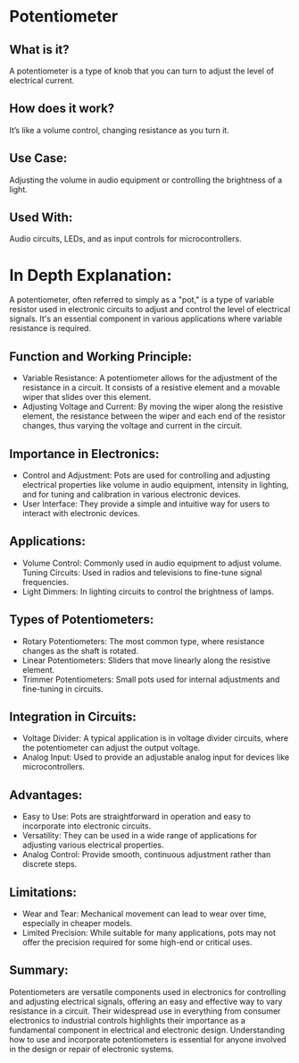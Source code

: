 # Potentiometer

## What is it?

A potentiometer is a type of knob that you can turn to adjust the level of electrical current.

## How does it work?

It’s like a volume control, changing resistance as you turn it.

## Use Case:

Adjusting the volume in audio equipment or controlling the brightness of a light.

## Used With:

Audio circuits, LEDs, and as input controls for microcontrollers.

# In Depth Explanation:

A potentiometer, often referred to simply as a "pot," is a type of variable resistor used in electronic circuits to adjust and control the level of electrical signals. It's an essential component in various applications where variable resistance is required.

## Function and Working Principle:

- Variable Resistance: A potentiometer allows for the adjustment of the resistance in a circuit. It consists of a resistive element and a movable wiper that slides over this element.
- Adjusting Voltage and Current: By moving the wiper along the resistive element, the resistance between the wiper and each end of the resistor changes, thus varying the voltage and current in the circuit.

## Importance in Electronics:

- Control and Adjustment: Pots are used for controlling and adjusting electrical properties like volume in audio equipment, intensity in lighting, and for tuning and calibration in various electronic devices.
- User Interface: They provide a simple and intuitive way for users to interact with electronic devices.

## Applications:

- Volume Control: Commonly used in audio equipment to adjust volume.
  Tuning Circuits: Used in radios and televisions to fine-tune signal frequencies.
- Light Dimmers: In lighting circuits to control the brightness of lamps.

## Types of Potentiometers:

- Rotary Potentiometers: The most common type, where resistance changes as the shaft is rotated.
- Linear Potentiometers: Sliders that move linearly along the resistive element.
- Trimmer Potentiometers: Small pots used for internal adjustments and fine-tuning in circuits.

## Integration in Circuits:

- Voltage Divider: A typical application is in voltage divider circuits, where the potentiometer can adjust the output voltage.
- Analog Input: Used to provide an adjustable analog input for devices like microcontrollers.

## Advantages:

- Easy to Use: Pots are straightforward in operation and easy to incorporate into electronic circuits.
- Versatility: They can be used in a wide range of applications for adjusting various electrical properties.
- Analog Control: Provide smooth, continuous adjustment rather than discrete steps.

## Limitations:

- Wear and Tear: Mechanical movement can lead to wear over time, especially in cheaper models.
- Limited Precision: While suitable for many applications, pots may not offer the precision required for some high-end or critical uses.

## Summary:

Potentiometers are versatile components used in electronics for controlling and adjusting electrical signals, offering an easy and effective way to vary resistance in a circuit. Their widespread use in everything from consumer electronics to industrial controls highlights their importance as a fundamental component in electrical and electronic design. Understanding how to use and incorporate potentiometers is essential for anyone involved in the design or repair of electronic systems.
